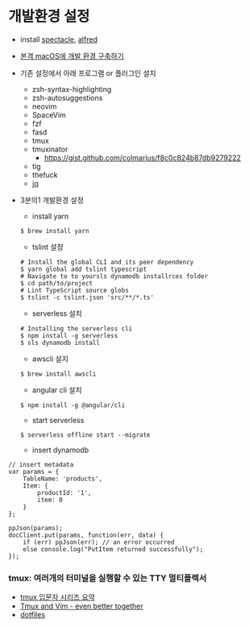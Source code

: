 # 개발환경 설정
- install [spectacle](https://www.spectacleapp.com), [alfred](http://alfredapp.com)
- [본격 macOS에 개발 환경 구축하기](https://subicura.com/2017/11/22/mac-os-development-environment-setup.html)
- 기존 설정에서 아래 프로그램 or 플러그인 설치
  - zsh-syntax-highlighting
  - zsh-autosuggestions
  - neovim
  - SpaceVim 
  - fzf
  - fasd
  - tmux
  - tmuxinator
  	- https://gist.github.com/colmarius/f8c0c824b87db9279222
  - tig
  - thefuck
  - [jq](https://blog.outsider.ne.kr/1202)
  
- 3분의1 개발환경 설정
	- install yarn
	```
  $ brew install yarn
  ```
  - tslint 설정
  ```
  # Install the global CLI and its peer dependency
  $ yarn global add tslint typescript
  # Navigate to to yoursls dynamodb installrces folder
  $ cd path/to/project
  # Lint TypeScript source globs
  $ tslint -c tslint.json 'src/**/*.ts'
  ```
  - serverless 설치
  ```
  # Installing the serverless cli
  $ npm install -g serverless
  $ sls dynamodb install
  ```
  - awscli 설지
  ```
  $ brew install awscli
  ```
  - angular cli 설치
  ```
  $ npm install -g @angular/cli
  ```
  - start serverless
  ```
  $ serverless offline start --migrate
  ```
  - insert dynamodb

```
// insert metadata 
var params = {
    TableName: 'products',
    Item: {
        productId: '1',
        item: 0
    }
};

ppJson(params);
docClient.put(params, function(err, data) {
    if (err) ppJson(err); // an error occurred
    else console.log("PutItem returned successfully");
});
```


### tmux: 여러개의 터미널을 실행할 수 있는 TTY 멀티플렉서 
- [tmux 입문자 시리즈 요약](http://www.haruair.com/blog/2124)
- [Tmux and Vim - even better together](https://blog.bugsnag.com/tmux-and-vim/?utm_source=hackernewsletter&utm_medium=email&utm_term=fav)
- [dotfiles](https://github.com/keeganlow/dotfiles)
